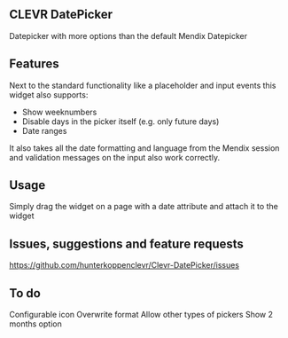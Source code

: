 ## CLEVR DatePicker
Datepicker with more options than the default Mendix Datepicker

## Features
Next to the standard functionality like a placeholder and input events this widget also supports:
- Show weeknumbers
- Disable days in the picker itself (e.g. only future days)
- Date ranges

It also takes all the date formatting and language from the Mendix session and validation messages on the input also work correctly.

## Usage
Simply drag the widget on a page with a date attribute and attach it to the widget

## Issues, suggestions and feature requests
https://github.com/hunterkoppenclevr/Clevr-DatePicker/issues


## To do
Configurable icon
Overwrite format
Allow other types of pickers
Show 2 months option